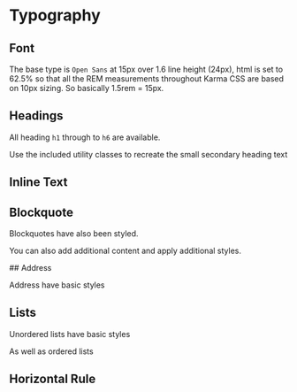 # Typography

## Font

The base type is ``Open Sans`` at 15px over 1.6 line height (24px), html is set to 62.5% 
so that all the REM measurements throughout Karma CSS are based on 10px sizing. 
So basically 1.5rem = 15px.

## Headings

All heading ``h1`` through to ``h6`` are available.

<script async src="//jsfiddle.net/stuartaccent/yfp71xjL/embed/html,result/"></script>

Use the included utility classes to recreate the small secondary heading text

<script async src="//jsfiddle.net/stuartaccent/02wxbmj1/embed/html,result/"></script>

## Inline Text

<script async src="//jsfiddle.net/stuartaccent/5z03n71c/embed/html,result/"></script>

## Blockquote

Blockquotes have also been styled.

<script async src="//jsfiddle.net/stuartaccent/hbsuxja3/embed/html,result/"></script>

You can also add additional content and apply additional styles.

<script async src="//jsfiddle.net/stuartaccent/Lrpbzjsg/embed/html,result/"></script>

## Address

Address have basic styles

<script async src="//jsfiddle.net/stuartaccent/qd34y9hr/embed/html,result/"></script>

## Lists

Unordered lists have basic styles

<script async src="//jsfiddle.net/stuartaccent/arqLnzt1/embed/html,result/"></script>

As well as ordered lists

<script async src="//jsfiddle.net/stuartaccent/y5a7vgtj/embed/html,result/"></script>

## Horizontal Rule

<script async src="//jsfiddle.net/stuartaccent/n6e4x783/embed/html,result/"></script>
